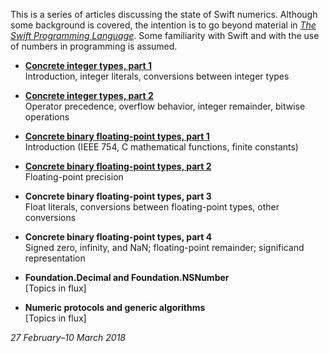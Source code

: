 This is a series of articles discussing the state of Swift numerics. Although
some background is covered, the intention is to go beyond material in [_The
Swift Programming Language_][ref 0-1]. Some familiarity with Swift and with
the use of numbers in programming is assumed.

[ref 0-1]: https://developer.apple.com/library/content/documentation/Swift/Conceptual/Swift_Programming_Language/index.html

* __[Concrete integer types, part 1](integers-part-1.md)__  
  Introduction, integer literals, conversions between integer types

* __[Concrete integer types, part 2](integers-part-2.md)__  
  Operator precedence, overflow behavior, integer remainder, bitwise operations

* __[Concrete binary floating-point types, part 1](fp-part-1.md)__  
  Introduction (IEEE 754, C mathematical functions, finite constants)

* __[Concrete binary floating-point types, part 2](fp-part-2.md)__  
  Floating-point precision

* __Concrete binary floating-point types, part 3__  
  Float literals, conversions between floating-point types, other conversions

* __Concrete binary floating-point types, part 4__  
  Signed zero, infinity, and NaN; floating-point remainder; significand
  representation

* __Foundation.Decimal and Foundation.NSNumber__  
  [Topics in flux]

* __Numeric protocols and generic algorithms__  
  [Topics in flux]

_27 February–10 March 2018_
